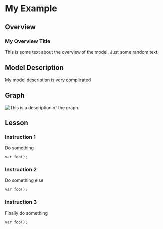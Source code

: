 # My Example
## Overview
### My Overview Title
This is some text about the overview of the model.
Just some random text. 
## Model Description
My model description
is very complicated
## Graph 
![This is a description of the graph.](../static/includes/decision_tree.png)
## Lesson
### Instruction 1
Do something
```
var foo();
```

### Instruction 2
Do something else
```
var foo();
```

### Instruction 3
Finally do something
```
var foo();
```